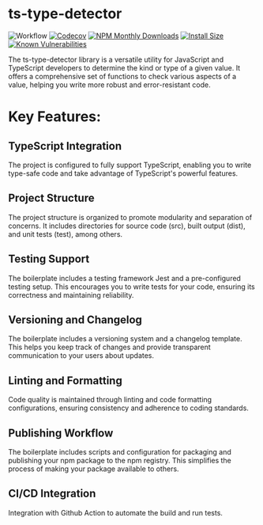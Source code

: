 # ts-type-detector

![Workflow](https://github.com/paxa1887/ts-type-detector/actions/workflows/main.yml/badge.svg)
[![Codecov](https://codecov.io/gh/paxa1887/ts-type-detector/graph/badge.svg?token=S6U22KXOKW)](https://codecov.io/gh/paxa1887/ts-type-detector) [![NPM Monthly Downloads](https://img.shields.io/npm/dm/ts-type-detector.svg?style=flat)](https://www.npmjs.com/package/ts-type-detector)
[![Install Size](https://packagephobia.com/badge?p=ts-type-detector)](https://packagephobia.com/result?p=ts-type-detector) [![Known Vulnerabilities](https://snyk.io/test/github/paxa1887/ts-type-detector/badge.svg)](https://snyk.io/test/github/paxa1887/ts-type-detector)

The ts-type-detector library is a versatile utility for JavaScript and TypeScript developers to determine the kind or type of a given value. It offers a comprehensive set of functions to check various aspects of a value, helping you write more robust and error-resistant code.

# Key Features:

## TypeScript Integration

The project is configured to fully support TypeScript, enabling you to write type-safe code and take advantage of TypeScript's powerful features.

## Project Structure

The project structure is organized to promote modularity and separation of concerns. It includes directories for source code (src), built output (dist), and unit tests (test), among others.

## Testing Support

The boilerplate includes a testing framework Jest and a pre-configured testing setup. This encourages you to write tests for your code, ensuring its correctness and maintaining reliability.

## Versioning and Changelog

The boilerplate includes a versioning system and a changelog template. This helps you keep track of changes and provide transparent communication to your users about updates.

## Linting and Formatting

Code quality is maintained through linting and code formatting configurations, ensuring consistency and adherence to coding standards.

## Publishing Workflow

The boilerplate includes scripts and configuration for packaging and publishing your npm package to the npm registry. This simplifies the process of making your package available to others.

## CI/CD Integration

Integration with Github Action to automate the build and run tests.
